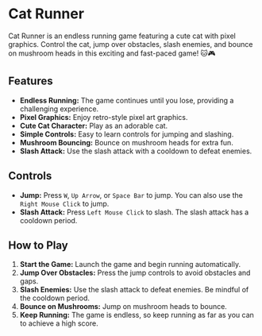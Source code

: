 # Cat Runner

Cat Runner is an endless running game featuring a cute cat with pixel graphics. Control the cat, jump over obstacles, slash enemies, and bounce on mushroom heads in this exciting and fast-paced game! 🐱🎮

## Features

-   **Endless Running:** The game continues until you lose, providing a challenging experience.
-   **Pixel Graphics:** Enjoy retro-style pixel art graphics.
-   **Cute Cat Character:** Play as an adorable cat.
-   **Simple Controls:** Easy to learn controls for jumping and slashing.
-   **Mushroom Bouncing:** Bounce on mushroom heads for extra fun.
-   **Slash Attack:** Use the slash attack with a cooldown to defeat enemies.

## Controls

-   **Jump:** Press `W`, `Up Arrow`, or `Space Bar` to jump. You can also use the `Right Mouse Click` to jump.
-   **Slash Attack:** Press `Left Mouse Click` to slash. The slash attack has a cooldown period.

## How to Play

1. **Start the Game:** Launch the game and begin running automatically.
2. **Jump Over Obstacles:** Press the jump controls to avoid obstacles and gaps.
3. **Slash Enemies:** Use the slash attack to defeat enemies. Be mindful of the cooldown period.
4. **Bounce on Mushrooms:** Jump on mushroom heads to bounce.
5. **Keep Running:** The game is endless, so keep running as far as you can to achieve a high score.
